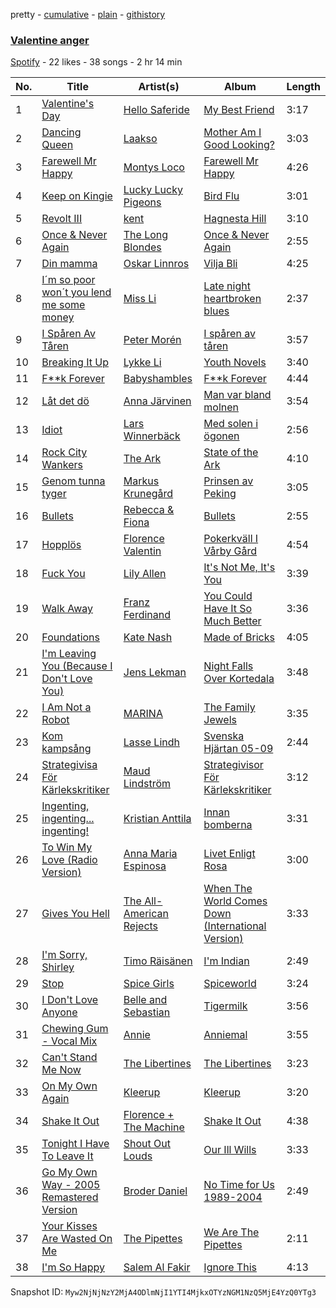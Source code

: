 pretty - [cumulative](/playlists/cumulative/1apRF10Iufr0NBBiF1u7E5.md) - [plain](/playlists/plain/1apRF10Iufr0NBBiF1u7E5) - [githistory](https://github.githistory.xyz/mackorone/spotify-playlist-archive/blob/main/playlists/plain/1apRF10Iufr0NBBiF1u7E5)

### [Valentine anger](https://open.spotify.com/playlist/1apRF10Iufr0NBBiF1u7E5)

> 

[Spotify](https://open.spotify.com/user/spotify) - 22 likes - 38 songs - 2 hr 14 min

| No. | Title | Artist(s) | Album | Length |
|---|---|---|---|---|
| 1 | [Valentine's Day](https://open.spotify.com/track/0kOGIsyvAsdm1KeXnwyvea) | [Hello Saferide](https://open.spotify.com/artist/4Qxe8uorrQxMoMkhv0HrK3) | [My Best Friend](https://open.spotify.com/album/52GiFSfyBgwbpK2UDBQmKr) | 3:17 |
| 2 | [Dancing Queen](https://open.spotify.com/track/7GWxhYILVQD5CynoMlKX9P) | [Laakso](https://open.spotify.com/artist/4chKPJr2tkdsT0ghHNSUi7) | [Mother Am I Good Looking?](https://open.spotify.com/album/3dhmHFkjIqwOBrRuI18rFs) | 3:03 |
| 3 | [Farewell Mr Happy](https://open.spotify.com/track/5EiiW0bEfEuXhPR3m2GzWo) | [Montys Loco](https://open.spotify.com/artist/6t24f2QIsakBisN7UF9Qj1) | [Farewell Mr Happy](https://open.spotify.com/album/3X9iRs2CHACzQfLygj96pu) | 4:26 |
| 4 | [Keep on Kingie](https://open.spotify.com/track/2wYBDLdP2D7VqQ0o6WU1qh) | [Lucky Lucky Pigeons](https://open.spotify.com/artist/6wgawaaMNUYaxSMDfXo2ii) | [Bird Flu](https://open.spotify.com/album/2jlz79195KzWfjTcbBuDz8) | 3:01 |
| 5 | [Revolt III](https://open.spotify.com/track/3oZNrNgsi3ZBcYYClxf8qP) | [kent](https://open.spotify.com/artist/4KXp3xtaz1wWXnu5u34eVX) | [Hagnesta Hill](https://open.spotify.com/album/2P7iTgviFTwJH69Zaoo6oU) | 3:10 |
| 6 | [Once & Never Again](https://open.spotify.com/track/5cbqFKkSCQnS0QFC3j0MlT) | [The Long Blondes](https://open.spotify.com/artist/1OYQ8FaGjBFrENUZ1RLvMG) | [Once & Never Again](https://open.spotify.com/album/4QqWcpVa1PIusjctFiwoly) | 2:55 |
| 7 | [Din mamma](https://open.spotify.com/track/5pHLCK9uaFEcIFqc6zYXrX) | [Oskar Linnros](https://open.spotify.com/artist/3E8Mx37sikkaFoX5DRecLi) | [Vilja Bli](https://open.spotify.com/album/792cHkvwg6NFfDdZ3zINwJ) | 4:25 |
| 8 | [I´m so poor won´t you lend me some money](https://open.spotify.com/track/0bmMf6Sw67gCn2ck28kPA3) | [Miss Li](https://open.spotify.com/artist/04HqRx07Bv9gh7rsrMTqs7) | [Late night heartbroken blues](https://open.spotify.com/album/2hjKwf3pKZYOpc5YiwOOzV) | 2:37 |
| 9 | [I Spåren Av Tåren](https://open.spotify.com/track/3KsUhmi9vB8yo0nOHkndef) | [Peter Morén](https://open.spotify.com/artist/4z0MZkwGvdcoQqcA47Wx4O) | [I spåren av tåren](https://open.spotify.com/album/1Ih4MO8h5cPYJOcikn5phX) | 3:57 |
| 10 | [Breaking It Up](https://open.spotify.com/track/0QALW52koTWXK3dv7arqmx) | [Lykke Li](https://open.spotify.com/artist/6oBm8HB0yfrIc9IHbxs6in) | [Youth Novels](https://open.spotify.com/album/6zBW3pmU291VbFHq4EdU8C) | 3:40 |
| 11 | [F\*\*k Forever](https://open.spotify.com/track/1PotAUCOIziBcJneMBiy3F) | [Babyshambles](https://open.spotify.com/artist/0IBAqjHG8DSaD7PPCGnGiZ) | [F\*\*k Forever](https://open.spotify.com/album/46zYIOk4i5jzuwc08f7J3C) | 4:44 |
| 12 | [Låt det dö](https://open.spotify.com/track/09sWUVodQAZA68VD3sSGeL) | [Anna Järvinen](https://open.spotify.com/artist/70vrcQugFAOAtOFIW1wcyR) | [Man var bland molnen](https://open.spotify.com/album/3KOEtiA5EAbhnW9FamMLdy) | 3:54 |
| 13 | [Idiot](https://open.spotify.com/track/5pFCRMLAp7yhzeRjdW3eEu) | [Lars Winnerbäck](https://open.spotify.com/artist/33zLgL7tT1vg7eRpWYX5uI) | [Med solen i ögonen](https://open.spotify.com/album/18QW3rouH4E7srIj7PkwCL) | 2:56 |
| 14 | [Rock City Wankers](https://open.spotify.com/track/2AJGiARQyX1K4zwr3ghfv1) | [The Ark](https://open.spotify.com/artist/73ib5ljBj2xAIR7R3hTwF4) | [State of the Ark](https://open.spotify.com/album/1AIrHPL3eOoZBqDuMWKJbr) | 4:10 |
| 15 | [Genom tunna tyger](https://open.spotify.com/track/0bqe9N6xKdTUJrbBZxtJi8) | [Markus Krunegård](https://open.spotify.com/artist/3P6ePaE5unCm7vjccfcBAe) | [Prinsen av Peking](https://open.spotify.com/album/4AFcwwOL0XcZE5hnHN3Fjc) | 3:05 |
| 16 | [Bullets](https://open.spotify.com/track/28FmVrFsjZsNjynjFteDA6) | [Rebecca & Fiona](https://open.spotify.com/artist/6rgEPiKjowlMKZC1DF6W75) | [Bullets](https://open.spotify.com/album/62YfOSgu9MDGVOuWcSm2Bn) | 2:55 |
| 17 | [Hopplös](https://open.spotify.com/track/5hSMX1iEAOcQ1lgnvMMxjy) | [Florence Valentin](https://open.spotify.com/artist/6hLA4SOKykB43tu3e7iunt) | [Pokerkväll I Vårby Gård](https://open.spotify.com/album/7sO2U1Iyl83PvS4Jn8SpJD) | 4:54 |
| 18 | [Fuck You](https://open.spotify.com/track/5st5644IlBmKiiRE73UsoZ) | [Lily Allen](https://open.spotify.com/artist/13saZpZnCDWOI9D4IJhp1f) | [It's Not Me, It's You](https://open.spotify.com/album/2OUL7ZpAvUaWyylZ1lXpe0) | 3:39 |
| 19 | [Walk Away](https://open.spotify.com/track/2V6n1Pq26T0Rdp0jgy77xp) | [Franz Ferdinand](https://open.spotify.com/artist/0XNa1vTidXlvJ2gHSsRi4A) | [You Could Have It So Much Better](https://open.spotify.com/album/4aJKZKk3jb1oz7wb0OKLTw) | 3:36 |
| 20 | [Foundations](https://open.spotify.com/track/5JkTN6THtYH6bpOoHjOysc) | [Kate Nash](https://open.spotify.com/artist/5vBKu1igxFo6g1sHADkIdg) | [Made of Bricks](https://open.spotify.com/album/2gDCBa5P6SnAaY0cadefQS) | 4:05 |
| 21 | [I'm Leaving You \(Because I Don't Love You\)](https://open.spotify.com/track/4CarOe6oiPSITFxkxQQb0i) | [Jens Lekman](https://open.spotify.com/artist/7tzI4rSFTHafjF18ZrNZWx) | [Night Falls Over Kortedala](https://open.spotify.com/album/6quNRCe1mYOvTd6LL5beiF) | 3:48 |
| 22 | [I Am Not a Robot](https://open.spotify.com/track/0fiPpwBPIaxxydn4KzX9Tc) | [MARINA](https://open.spotify.com/artist/6CwfuxIqcltXDGjfZsMd9A) | [The Family Jewels](https://open.spotify.com/album/1CtDa7pVfLF4u2ZadRTWz7) | 3:35 |
| 23 | [Kom kampsång](https://open.spotify.com/track/2iTZEHEOYf6TE09C4hysqt) | [Lasse Lindh](https://open.spotify.com/artist/4ehBGotbRDOgqcrUomjJyd) | [Svenska Hjärtan 05\-09](https://open.spotify.com/album/4KMIc0mg8DvePHQbFMgyqg) | 2:44 |
| 24 | [Strategivisa För Kärlekskritiker](https://open.spotify.com/track/0XeEPlpwETWXcfBg9QuPOo) | [Maud Lindström](https://open.spotify.com/artist/0Yo8fMYcLCt3CpEC1otUFe) | [Strategivisor För Kärlekskritiker](https://open.spotify.com/album/4dPZQct5FTliqx711A9EId) | 3:12 |
| 25 | [Ingenting, ingenting..\. ingenting!](https://open.spotify.com/track/1AbVGhuxG2sbXNbX2bDggf) | [Kristian Anttila](https://open.spotify.com/artist/3mb5n2PKsRfAhNciHOHRbm) | [Innan bomberna](https://open.spotify.com/album/4x6MHKlP83ne2WqfoMs9OZ) | 3:31 |
| 26 | [To Win My Love \(Radio Version\)](https://open.spotify.com/track/7b9wsKJ2a2gz147daQovy7) | [Anna Maria Espinosa](https://open.spotify.com/artist/6nCO4Jv7mU99OS6jLevYVH) | [Livet Enligt Rosa](https://open.spotify.com/album/1sFPO3y93AB2cduvwZ2xyV) | 3:00 |
| 27 | [Gives You Hell](https://open.spotify.com/track/2lAYJ8sXqvGbl6wuWOgV2S) | [The All\-American Rejects](https://open.spotify.com/artist/3vAaWhdBR38Q02ohXqaNHT) | [When The World Comes Down \(International Version\)](https://open.spotify.com/album/0XAThtL7xegX4tSkCYICnQ) | 3:33 |
| 28 | [I'm Sorry, Shirley](https://open.spotify.com/track/5MOCNk1z3QKosXdJFcd47g) | [Timo Räisänen](https://open.spotify.com/artist/3Z6WVJzHQ12kzNjhzDkIYP) | [I'm Indian](https://open.spotify.com/album/4pMDKVvz3EMVpOqdZnWTwS) | 2:49 |
| 29 | [Stop](https://open.spotify.com/track/3FteycP8CaXS1MhjcXekVT) | [Spice Girls](https://open.spotify.com/artist/0uq5PttqEjj3IH1bzwcrXF) | [Spiceworld](https://open.spotify.com/album/3sr6lAuO3nmB1u8ZuQgpiX) | 3:24 |
| 30 | [I Don't Love Anyone](https://open.spotify.com/track/3KouTOp3NeitFanepA5rXE) | [Belle and Sebastian](https://open.spotify.com/artist/4I2BJf80C0skQpp1sQmA0h) | [Tigermilk](https://open.spotify.com/album/7LJ5rw4d1VBnlSfrpHIm8N) | 3:56 |
| 31 | [Chewing Gum \- Vocal Mix](https://open.spotify.com/track/04EFBtzCTtg1SWQPK2HikB) | [Annie](https://open.spotify.com/artist/7zt6Af78CalxaPDqORfw8L) | [Anniemal](https://open.spotify.com/album/3LN3dGIFGEqTjTDwTFFCj6) | 3:55 |
| 32 | [Can't Stand Me Now](https://open.spotify.com/track/71D4LseR0RADPbyvMeTIHR) | [The Libertines](https://open.spotify.com/artist/4fSPtBgFPZzygkY6MehwQ7) | [The Libertines](https://open.spotify.com/album/4Fpg7zSk9EdANLYiPXd7ri) | 3:23 |
| 33 | [On My Own Again](https://open.spotify.com/track/1KSF25fIqPId92e70bweTH) | [Kleerup](https://open.spotify.com/artist/2YL0l5fnyHE9FEf1bwFGCc) | [Kleerup](https://open.spotify.com/album/7v6M0qYnCGZcWlkvB6bF9I) | 3:20 |
| 34 | [Shake It Out](https://open.spotify.com/track/5K5EW1r6bW6oLZwrBD75YN) | [Florence + The Machine](https://open.spotify.com/artist/1moxjboGR7GNWYIMWsRjgG) | [Shake It Out](https://open.spotify.com/album/4KCYejvKVfrQ8ILYblzhFc) | 4:38 |
| 35 | [Tonight I Have To Leave It](https://open.spotify.com/track/4OLlcgkQR9V9Eqk8sUEjtY) | [Shout Out Louds](https://open.spotify.com/artist/0UOrN3LNaKApiOSdvJiETl) | [Our Ill Wills](https://open.spotify.com/album/6XkaYefTFwNKCgeAK48l0f) | 3:33 |
| 36 | [Go My Own Way \- 2005 Remastered Version](https://open.spotify.com/track/35RxKImtiPi31RegMBMgo5) | [Broder Daniel](https://open.spotify.com/artist/0IcwumPFXL1XWQ0Z9CCuCV) | [No Time for Us 1989\-2004](https://open.spotify.com/album/5ebnp3ecKxew3JNAHxxTb5) | 2:49 |
| 37 | [Your Kisses Are Wasted On Me](https://open.spotify.com/track/04F1PAQMZ7AFmVgPiTjLEm) | [The Pipettes](https://open.spotify.com/artist/1xS9wRaWvtlxsmERNuNJF2) | [We Are The Pipettes](https://open.spotify.com/album/3Fe3c2fnt8tZ16yn5fLRVu) | 2:11 |
| 38 | [I'm So Happy](https://open.spotify.com/track/6XmPqDKUxVQf59djYNqOeI) | [Salem Al Fakir](https://open.spotify.com/artist/2MRmHQ6G4vEIIlMYbMLlQ5) | [Ignore This](https://open.spotify.com/album/7sKI0nbdgb0lDo8qXx6hkG) | 4:13 |

Snapshot ID: `Myw2NjNjNzY2MjA4ODlmNjI1YTI4MjkxOTYzNGM1NzQ5MjE4YzQ0YTg3`

